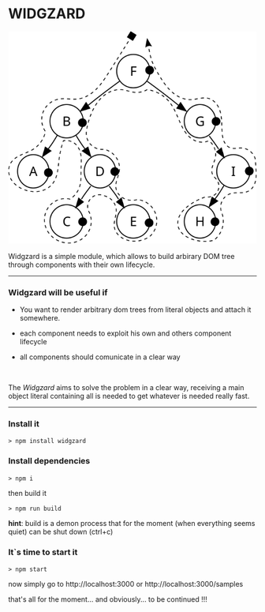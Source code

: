 # WIDGZARD  

![postoreder walk](postorder.svg "postorder walk")


Widgzard is a simple module, which allows to build arbirary DOM tree through components with their own lifecycle.   

---


### Widgzard will be useful if 

- You want to render arbitrary dom trees from literal objects and attach it somewhere. 

- each component needs to exploit his own and others component lifecycle

- all components should comunicate in a clear way  

<br/>

The _Widgzard_ aims to solve the problem in a clear way, receiving a main object literal containing all is needed to get whatever is needed really fast.  

---
### Install it  

	> npm install widgzard

### Install dependencies  

	> npm i

then build it 

	> npm run build

**hint**: build is a demon process that for the moment (when everything seems quiet) can be shut down (ctrl+c)

### It\`s time to start it  

	> npm start  

now simply go to http://localhost:3000 or http://localhost:3000/samples


that's all for the moment... and obviously... to be continued !!!